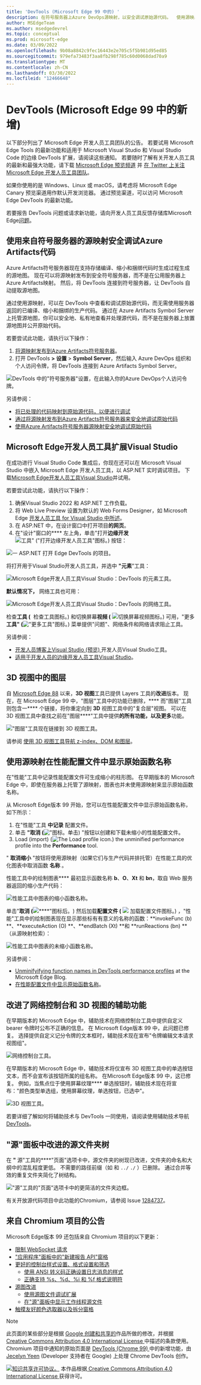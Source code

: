 ```yaml
---
title: 'DevTools (Microsoft Edge 99 中的) '
description: 在符号服务器上Azure DevOps源映射，以安全调试原始源代码。  使用源映射来取消缩小性能配置文件。  DevTools 扩展现在适用于Microsoft Visual Studio。  3D 视图工具取代了图层工具。  改进了网络控制台和 3D 视图工具中的辅助功能。
author: MSEdgeTeam
ms.author: msedgedevrel
ms.topic: conceptual
ms.prod: microsoft-edge
ms.date: 03/09/2022
ms.openlocfilehash: 9b08a8842c9fec16443e2e705c5f5b981d95ed85
ms.sourcegitcommit: 979efa73483f3aa8fb298f785c60d0068dad70a9
ms.translationtype: MT
ms.contentlocale: zh-CN
ms.lasthandoff: 03/30/2022
ms.locfileid: "12466648"
---
```

# <a name="whats-new-in-devtools-microsoft-edge-99"></a>DevTools (Microsoft Edge 99 中的新增) 

以下部分列出了 Microsoft Edge 开发人员工具团队的公告。  若要试用 Microsoft Edge Tools 的最新功能和适用于 Microsoft Visual Studio 和 Visual Studio Code 的边缘 DevTools 扩展，请阅读这些通知。  若要随时了解有关开发人员工具的最新和最强大功能，请下载 [Microsoft Edge 预览频道](https://www.microsoftedgeinsider.com/download) 并 [在 Twitter 上关注 Microsoft Edge 开发人员工具团队](https://twitter.com/EdgeDevTools)。

如果你使用的是 Windows、Linux 或 macOS，请考虑将 Microsoft Edge Canary 预览渠道用作默认开发浏览器。  通过预览渠道，可以访问 Microsoft Edge DevTools 的最新功能。

若要报告 DevTools 问题或请求新功能，请向开发人员工具反馈存储库Microsoft Edge[问题](https://github.com/MicrosoftEdge/DevTools)。


<!-- ====================================================================== -->
## <a name="securely-debug-your-production-code-with-source-maps-from-azure-artifacts-symbol-server"></a>使用来自符号服务器的源映射安全调试Azure Artifacts代码

<!-- Title: Debug JavaScript with source maps more easily -->
<!-- Subtitle: Publish your source maps to Azure Artifacts Symbol Server and connect DevTools to it for an easier debugging experience. -->

Azure Artifacts符号服务器现在支持存储编译、缩小和捆绑代码时生成过程生成的源地图。  现在可以将源映射发布到安全符号服务器，而不是在公用服务器上Azure Artifacts映射。  然后，将 DevTools 连接到符号服务器，让 DevTools 自动提取源地图。 

通过使用源映射，可以在 DevTools 中查看和调试原始源代码，而无需使用服务器返回的已编译、缩小和捆绑的生产代码。  通过在 Azure Artifacts Symbol Server 上托管源地图，你可以安全地、私有地查看并处理源代码，而不是在服务器上放置源地图并公开原始代码。

若要尝试此功能，请执行以下操作：
1. [将源映射发布到Azure Artifacts符号服务器](../../../javascript/publish-source-maps-to-azure.md)。
1. 打开 DevTools **> 设置** > **Symbol Server**，然后输入 Azure DevOps 组织和个人访问令牌，将 DevTools 连接到 Azure Artifacts Symbol Server。

![DevTools 中的"符号服务器"设置，在此输入你的Azure DevOps个人访问令牌。](../../media/2022/03/ado-pat-devtools.png)

另请参阅：
*  [将已处理的代码映射到原始源代码，以便进行调试](../../../javascript/source-maps.md)
*  [通过将源映射发布到Azure Artifacts符号服务器来安全地调试原始代码](../../../javascript/publish-source-maps-to-azure.md)
*  [使用Azure Artifacts符号服务器源映射安全地调试原始代码](../../../javascript/consume-source-maps-from-azure.md)


<!-- ====================================================================== -->
## <a name="microsoft-edge-devtools-extension-for-visual-studio"></a>Microsoft Edge开发人员工具扩展Visual Studio

<!-- Title: Debug your ASP.NET projects in Visual Studio with the Edge Developer Tools -->
<!-- Subtitle: Get the Edge Developer Tools extension for VS today! -->

在成功进行 Visual Studio Code 集成后，你现在还可以在 Microsoft Visual Studio 中嵌入 Microsoft Edge 开发人员工具，以 ASP.NET 实时调试项目。  下载[Microsoft Edge开发人员工具Visual Studio](https://aka.ms/edgetools-for-vs)并试用。 

若要尝试此功能，请执行以下操作：
1. 确保Visual Studio 2022 和 ASP.NET 工作负载。
1. 将 Web Live Preview 设置为默认的 Web Forms Designer，如 Microsoft Edge [开发人员工具 for Visual Studio 中所述](https://aka.ms/edgetools-for-vs)。
1. 在 ASP.NET 中，在设计窗口中打开项目**的网页**。
1. 在"设计"窗口的**** 左上角，单击"打开**边缘开发**![工具" ("打开边缘开发人员](../../media/2022/03/open-edge-dev-tools-v-s-icon.png)工具"图标。) 按钮：

![一 ASP.NET 打开 Edge DevTools 的项目。](../../media/2022/03/devtools-extension-v-s-web-forms-designer.png)

将打开用于Visual Studio开发人员工具，并选中 **"元素**"工具：

![Microsoft Edge开发人员工具Visual Studio：DevTools 的元素工具。](../../media/2022/03/devtools-extension-visual-studio-elements.png)

**默认情况下，** 网络工具也可用：

![Microsoft Edge开发人员工具Visual Studio：DevTools 的网络工具。](../../media/2022/03/devtools-extension-visual-studio-network.png)

[](../../../network-request-blocking/network-request-blocking-tool.md)检查**工具 (** ![[](../../../network-conditions/network-conditions-tool.md)](../../media/2022/03/v-s-edge-devtools-inspect-tool-icon.png) 检查工具图标。) 和切换屏幕**视频 (** ![切换屏幕视频[](../../../issues/index.md)图标](../../media/2022/03/v-s-edge-devtools-toggle-screencast-icon.png)。) 可用，"更多**工具" (**!["](../../media/2022/03/more-tools-v-s-icon.png)更多工具"图标。) 菜单提供"问题"、网络条件和网络请求阻止工具。

另请参阅：

* [开发人员博客上Visual Studio (预览) ](https://devblogs.microsoft.com/visualstudio/?p=237066&preview=1&_ppp=7aa7aef54f)开发人员Visual Studio工具。
* [适用于开发人员的边缘开发人员工具Visual Studio](../../../../visual-studio/index.md#edge-devtools-extension-for-visual-studio)。


<!-- ====================================================================== -->
## <a name="layers-in-3d-view"></a>3D 视图中的图层

<!-- Title: Layers in 3D View -->
<!-- Subtitle: The Layers tool isn't going away - find it in the 3D View tool today. -->

自 [Microsoft Edge 88](../../2020/11/devtools.md#composited-layers-are-now-in-3d-view) 以来，**3D 视图**工具已提供 Layers 工具的**改进**版本。  现在，在 Microsoft Edge 99 中，"图层"工具中的功能已删除，**** 而"图层"工具则包含一**** 个链接，将你重定向到 **3D** 视图工具中的"复合层"视图。  可以在 3D 视图工具中查找之前在"图层****"工具中提供**的所有功能，以及更多**功能。

!["图层"工具现在链接到 3D 视图工具。](../../media/2022/03/layers-3d-view-tool.png)
<!-- work item > layersmove.gif -->

请参阅 [使用 3D 视图工具导航 z-index、DOM 和图层](../../../3d-view/index.md)。


<!-- ====================================================================== -->
## <a name="use-your-source-maps-to-display-original-function-names-in-performance-profiles"></a>使用源映射在性能配置文件中显示原始函数名称

<!-- Title: The Performance tool can now display unminified function names in the flame chart -->
<!-- Subtitle: Use the new Unminify button in the Performance tool to download an unminified version of the performance profile you recorded. -->

在"性能"工具中记录性能配置文件可生成缩小的柱形图。  在早期版本的 Microsoft Edge 中，即使在服务器上托管了源映射，图表也并未使用源映射来显示原始函数名称。

从 Microsoft Edge版本 99 开始，您可以在性能配置文件中显示原始函数名称，如下所示：
1. 在"性能"工具 **中记录** 配置文件。
1. 单击 **"取消 (**!["](../../media/2022/03/unminify-icon.png)图标。单击) "按钮以创建和下载未缩小的性能配置文件。
1. Load (import)  (![The Load profile icon.](../../media/2022/03/load-profile-icon.png)) the unminified performance profile into the **Performance** tool.

" **取消缩小** "按钮将使用源映射（如果它们与生产代码并排托管）在性能工具的优化图表中取消函数 **名称** 。

性能工具中的绘制图表**** 最初显示函数名称 **b**、**O**、**Xt** 和 **bn**，取自 Web 服务器返回的缩小生产代码：

![性能工具中图表的缩小函数名称。](../../media/2022/03/minified-call-stack-performance-tool.png)

单击"**取消 (**![****"图标后。](../../media/2022/03/unminify-icon.png)) 然后加载**配置文件 (** ![](../../media/2022/03/load-profile-icon.png) 加载配置文件图标。) ，"性能"工具中的绘制图表现在显示那些标有有意义的名称的函数：**invokeFunc (b) **、**executeAction (O) **、**endBatch (Xt) **和 **runReactions (bn) **（从源映射检索）：

![性能工具中图表的未缩小函数名称。](../../media/2022/03/unminified-call-stack-performance-tool.png)

另请参阅：

* [Unminifyifying function names in DevTools performance profiles](https://blogs.windows.com/msedgedev/2022/02/03/unminifying-function-names-in-devtools-performance-profiles/) at the Microsoft Edge Blog.
* [在性能配置文件中显示原始函数名称](../../../evaluate-performance/unminify.md)。


<!-- ====================================================================== -->
## <a name="improved-accessibility-for-network-console-and-3d-view"></a>改进了网络控制台和 3D 视图的辅助功能

<!-- Title: Improvements for using assistive technology with DevTools -->
<!-- Subtitle: Screen readers now announce better information in the Network Console and 3D View tools. -->

在早期版本的 Microsoft Edge 中，辅助技术在网络控制台工具中提供自定义 bearer 令牌时公布不正确的信息。  在 Microsoft Edge版本 99 中，此问题已修复。  选择提供自定义记分令牌的文本框时，辅助技术现在宣布"令牌编辑文本请求视图组"。

![网络控制台工具。](../../media/2022/03/network-console-tool.png)

在早期版本的 Microsoft Edge 中，辅助技术将仅宣布 3D 视图工具中的单选按钮文本，而不会宣布该按钮所属的组名称。  在Microsoft Edge版本 99 中，这已修复。  例如，当焦点位于使用屏幕纹理**** 单选按钮时，辅助技术现在将宣布："颜色类型单选组，使用屏幕纹理，单选按钮，已选中"。

![3D 视图工具。](../../media/2022/03/3d-view-tool.png)

若要详细了解如何将辅助技术与 DevTools 一同使用，请阅读使用辅助技术导航 [DevTools](../../../accessibility/navigation.md)。


<!-- ====================================================================== -->
## <a name="improved-source-folder-tree-in-the-sources-panel"></a>"源"面板中改进的源文件夹树

在 **"** 源"工具的****"页面"选项卡中，源文件夹的树现已改进，文件夹的命名和大纲中的混乱程度更低。  不需要的路径前缀（如 和 `../` `./` ）已删除。  通过合并等效的重复文件夹简化了树结构。

!["源"工具的"页面"选项卡中的更简洁的文件夹边框。](../../media/2022/03/folders-page-tab-sources-tool.png)

有关开放源代码项目中此功能的Chromium，请参阅 Issue [1284737](https://crbug.com/1284737)。

<!-- https://developer.chrome.com/blog/new-in-devtools-99/#source-tree -->


<!-- ====================================================================== -->
## <a name="announcements-from-the-chromium-project"></a>来自 Chromium 项目的公告

Microsoft Edge版本 99 还包括来自 Chromium 项目的以下更新：

* [限制 WebSocket 请求](https://developer.chrome.com/blog/new-in-devtools-99/#websocket)
* ["应用程序"面板中的"新建报告 API"窗格](https://developer.chrome.com/blog/new-in-devtools-99/#reporting-api)
* [更好的控制台样式设置、格式设置和筛选](https://developer.chrome.com/blog/new-in-devtools-99/#console)
   * [使用 ANSI 转义码正确设置日志消息的样式](https://developer.chrome.com/blog/new-in-devtools-99/#console-styling)
   * [正确支持 %s、%d、%i 和 %f 格式说明符](https://developer.chrome.com/blog/new-in-devtools-99/#console-format)
* [源图改进](https://developer.chrome.com/blog/new-in-devtools-99/#sourcemap) <!-- redundant w/ above?-->
   * [使用源图文件调试扩展](https://developer.chrome.com/blog/new-in-devtools-99/#extension)
   * [在"源"面板中显示工作线程源文件](https://developer.chrome.com/blog/new-in-devtools-99/#worker-sourcemap)
* [触摸友好颜色选取器以及拆分窗格](https://developer.chrome.com/blog/new-in-devtools-99/#touch-friendly)


<!-- ====================================================================== -->
<!-- uncomment if content is copied from developer.chrome.com to this page -->

> [!NOTE]
> 此页面的某些部分是根据 [Google 创建和共享的](https://developers.google.com/terms/site-policies)作品所做的修改，并根据[ Creative Commons Attribution 4.0 International License ](https://creativecommons.org/licenses/by/4.0)中描述的条款使用。
> Chromium 项目中通知的原始页面是 [DevTools (Chrome 99) ](https://developer.chrome.com/blog/new-in-devtools-99) 中的新增功能，由 [Jecelyn Yeen](https://developers.google.com/web/resources/contributors#jecelynyeen) (Developer 支持者在 Google) 上处理 Chrome DevTools 创作。



<!-- ====================================================================== -->
<!-- uncomment if content is copied from developer.chrome.com to this page -->

[![知识共享许可协议。](https://i.creativecommons.org/l/by/4.0/88x31.png)](https://creativecommons.org/licenses/by/4.0)
本作品根据[ Creative Commons Attribution 4.0 International License ](https://creativecommons.org/licenses/by/4.0)获得许可。
